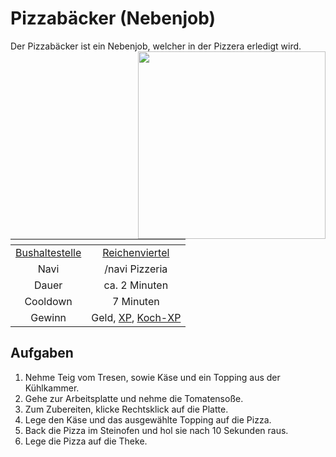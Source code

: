# Pizzabäcker (Nebenjob)
Der Pizzabäcker ist ein Nebenjob, welcher in der Pizzera erledigt wird. <img align="right" width="300" eight="150" src="../../../assets/image/nebenjobs/Pizzabäcker.png">

| <!-- --> | <!-- --> |
| :-: | :-: |
| [Bushaltestelle](../../pages/öpnv/bus.md) | [Reichenviertel](../../pages/gebiete/reichenviertel.md) |
| Navi | /navi Pizzeria |
| Dauer | ca. 2 Minuten |
| Cooldown | 7 Minuten |
| Gewinn | Geld, [XP](../../pages/allgemein/level.md), [Koch-XP](../../pages/skills/kochen.md) |

## Aufgaben
1. Nehme Teig vom Tresen, sowie Käse und ein Topping aus der Kühlkammer.
2. Gehe zur Arbeitsplatte und nehme die Tomatensoße.
3. Zum Zubereiten, klicke Rechtsklick auf die Platte.
4. Lege den Käse und das ausgewählte Topping auf die Pizza.
5. Back die Pizza im Steinofen und hol sie nach 10 Sekunden raus.
6. Lege die Pizza auf die Theke.
